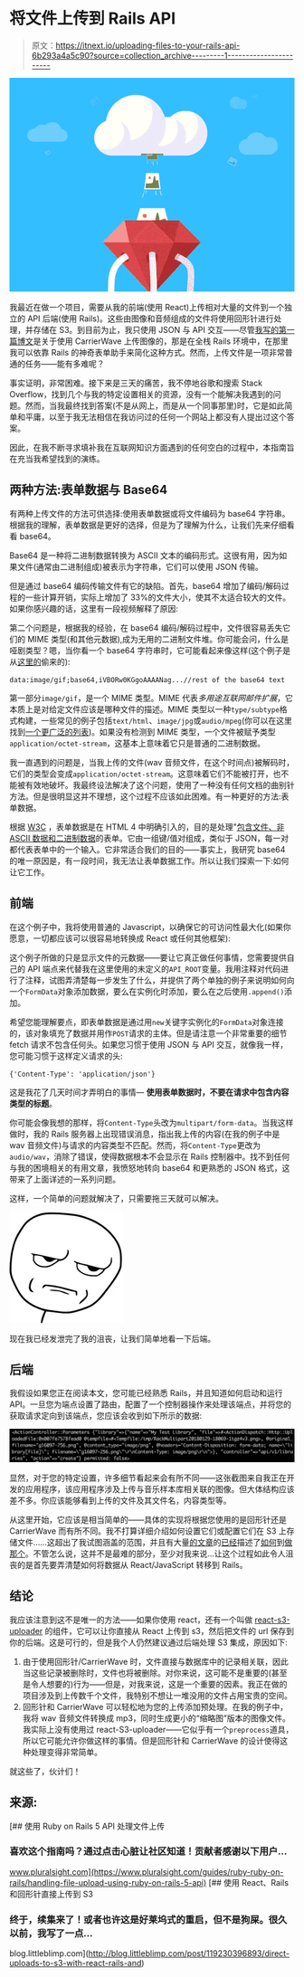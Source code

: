 # 将文件上传到 Rails API

> 原文：<https://itnext.io/uploading-files-to-your-rails-api-6b293a4a5c90?source=collection_archive---------1----------------------->

![](img/b56b9ccc91bd1bdd88268a45f66861f2.png)

我最近在做一个项目，需要从我的前端(使用 React)上传相对大量的文件到一个独立的 API 后端(使用 Rails)。这些由图像和音频组成的文件将使用回形针进行处理，并存储在 S3。到目前为止，我只使用 JSON 与 API 交互——尽管[我写的第一篇博文](https://medium.com/@dakota.lillie/uploading-files-using-carrierwave-in-rails-81ef54ebbcdb)是关于使用 CarrierWave 上传图像的，那是在全栈 Rails 环境中，在那里我可以依靠 Rails 的神奇表单助手来简化这种方式。然而，上传文件是一项非常普通的任务——能有多难呢？

事实证明，非常困难。接下来是三天的痛苦，我不停地谷歌和搜索 Stack Overflow，找到几个与我的特定设置相关的资源，没有一个能解决我遇到的问题。然而，当我最终找到答案(不是从网上，而是从一个同事那里)时，它是如此简单和平庸，以至于我无法相信在我访问过的任何一个网站上都没有人提出过这个答案。

因此，在我不断寻求填补我在互联网知识方面遇到的任何空白的过程中，本指南旨在充当我希望找到的演练。

## 两种方法:表单数据与 Base64

有两种上传文件的方法可供选择:使用表单数据或将文件编码为 base64 字符串。根据我的理解，表单数据是更好的选择，但是为了理解为什么，让我们先来仔细看看 base64。

Base64 是一种将二进制数据转换为 ASCII 文本的编码形式。这很有用，因为如果文件(通常由二进制组成)被表示为字符串，它们可以使用 JSON 传输。

但是通过 base64 编码传输文件有它的缺陷。首先，base64 增加了编码/解码过程的一些计算开销，实际上增加了 33%的文件大小，使其不太适合较大的文件。如果你感兴趣的话，这里有一段视频解释了原因:

第二个问题是，根据我的经验，在 base64 编码/解码过程中，文件很容易丢失它们的 MIME 类型(和其他元数据),成为无用的二进制文件堆。你可能会问，什么是哑剧类型？嗯，当你看一个 base64 字符串时，它可能看起来像这样(这个例子是从[这里的](https://www.pluralsight.com/guides/ruby-ruby-on-rails/handling-file-upload-using-ruby-on-rails-5-api)偷来的):

```
data:image/gif;base64,iVBORw0KGgoAAAANag...//rest of the base64 text
```

第一部分`image/gif`，是一个 MIME 类型。MIME 代表*多用途互联网邮件扩展*，它本质上是对给定文件应该是哪种文件的描述。MIME 类型以一种`type/subtype`格式构建，一些常见的例子包括`text/html`、`image/jpg`或`audio/mpeg`(你可以在这里找到[一个更广泛的列表](https://www.freeformatter.com/mime-types-list.html#mime-types-list))。如果没有检测到 MIME 类型，一个文件被赋予类型`application/octet-stream`，这基本上意味着它只是普通的二进制数据。

我一直遇到的问题是，当我上传的文件(wav 音频文件，在这个时间点)被解码时，它们的类型会变成`application/octet-stream`。这意味着它们不能被打开，也不能被有效地破坏。我最终设法解决了这个问题，使用了一种没有任何文档的曲别针方法。但是很明显这并不理想，这个过程不应该如此困难。有一种更好的方法:表单数据。

根据 [W3C](https://www.w3.org/) ，表单数据是在 HTML 4 中明确引入的，目的是处理"[包含文件、非 ASCII 数据和二进制数据](https://www.pluralsight.com/guides/ruby-ruby-on-rails/handling-file-upload-using-ruby-on-rails-5-api)的表单。它由一组键/值对组成，类似于 JSON，每一对都代表表单中的一个输入。它非常适合我们的目的——事实上，我研究 base64 的唯一原因是，有一段时间，我无法让表单数据工作。所以让我们探索一下:如何让它工作。

## 前端

在这个例子中，我将使用普通的 Javascript，以确保它的可访问性最大化(如果你愿意，一切都应该可以很容易地转换成 React 或任何其他框架):

这个例子所做的只是显示文件的元数据——要让它真正做任何事情，您需要提供自己的 API 端点来代替我在这里使用的未定义的`API_ROOT`变量。我用注释对代码进行了注释，试图弄清楚每一步发生了什么，并提供了两个单独的例子来说明如何向一个`FormData`对象添加数据，要么在实例化时添加，要么在之后使用`.append()`添加。

希望您能理解要点，即表单数据是通过用`new`关键字实例化的`FormData`对象连接的，该对象填充了数据并用作`POST`请求的主体。但是请注意一个非常重要的细节 fetch 请求不包含任何头。如果您习惯于使用 JSON 与 API 交互，就像我一样，您可能习惯于这样定义请求的头:

```
{'Content-Type': 'application/json'}
```

这是我花了几天时间才弄明白的事情— **使用表单数据时，不要在请求中包含内容类型的标题**。

你可能会像我想的那样，将`Content-Type`头改为`multipart/form-data`。当我这样做时，我的 Rails 服务器上出现错误消息，指出我上传的内容(在我的例子中是 wav 音频文件)与请求的内容类型不匹配。然而，将`Content-Type`更改为`audio/wav`，消除了错误，使得数据根本不会显示在 Rails 控制器中。找不到任何与我的困境相关的有用文章，我愤怒地转向 base64 和更熟悉的 JSON 格式，这带来了上面详述的一系列问题。

这样，一个简单的问题就解决了，只需要拖三天就可以解决。

![](img/e43286b8217c11a22fcd5cacc8397109.png)

现在我已经发泄完了我的沮丧，让我们简单地看一下后端。

## 后端

我假设如果您正在阅读本文，您可能已经熟悉 Rails，并且知道如何启动和运行 API。一旦您为端点设置了路由，配置了一个控制器操作来处理该端点，并将您的获取请求定向到该端点，您应该会收到如下所示的数据:

![](img/98b4bdd1673c58002f2dd1ad200e23fd.png)

显然，对于您的特定设置，许多细节看起来会有所不同——这张截图来自我正在开发的应用程序，该应用程序涉及上传与音乐样本库相关联的图像。但大体结构应该差不多。你应该能够看到上传的文件及其文件名，内容类型等。

从这里开始，它应该是相当简单的——具体的实现将根据您使用的是回形针还是 CarrierWave 而有所不同。我不打算详细介绍如何设置它们或配置它们在 S3 上存储文件……这超出了我试图涵盖的范围，并且有大量[的](https://scotch.io/tutorials/file-upload-in-rails-with-paperclip)[文章](https://code.tutsplus.com/articles/uploading-with-rails-and-carrierwave--cms-28409)的[已经](https://devcenter.heroku.com/articles/paperclip-s3)描述了[如何](https://gist.github.com/cblunt/1303386)到[做](http://www.rubydoc.info/github/thoughtbot/paperclip/Paperclip/Storage/S3) [那个](https://medium.com/@dakota.lillie/uploading-files-using-carrierwave-in-rails-81ef54ebbcdb)。不管怎么说，这并不是最难的部分，至少对我来说…让这个过程如此令人沮丧的是首先要弄清楚如何将数据从 React/JavaScript 转移到 Rails。

## 结论

我应该注意到这不是唯一的方法——如果你使用 react，还有一个叫做 [react-s3-uploader](https://github.com/odysseyscience/react-s3-uploader) 的组件，它可以让你直接从 React 上传到 s3，然后把文件的 url 保存到你的后端。这是可行的，但是我个人仍然建议通过后端处理 S3 集成，原因如下:

1.  由于使用回形针/CarrierWave 时，文件直接与数据库中的记录相关联，因此当这些记录被删除时，文件也将被删除。对你来说，这可能不是重要的(甚至是令人想要的)行为——但是，对我来说，这是一个重要的因素。我正在做的项目涉及到上传数千个文件，我特别不想让一堆没用的文件占用宝贵的空间。
2.  回形针和 CarrierWave 可以轻松地为您的上传添加预处理。在我的例子中，我将 wav 音频文件转换成 mp3，同时生成更小的“缩略图”版本的图像文件。我实际上没有使用过 react-S3-uploader——它似乎有一个`preprocess`道具，所以它可能允许你做这样的事情。但是回形针和 CarrierWave 的设计使得这种处理变得非常简单。

就这些了，伙计们！

## 来源:

[](https://www.pluralsight.com/guides/ruby-ruby-on-rails/handling-file-upload-using-ruby-on-rails-5-api) [## 使用 Ruby on Rails 5 API 处理文件上传

### 喜欢这个指南吗？通过点击心脏让社区知道！贡献者感谢以下用户…

www.pluralsight.com](https://www.pluralsight.com/guides/ruby-ruby-on-rails/handling-file-upload-using-ruby-on-rails-5-api) [](http://blog.littleblimp.com/post/119230396893/direct-uploads-to-s3-with-react-rails-and) [## 使用 React、Rails 和回形针直接上传到 S3

### 终于，续集来了！或者也许这是好莱坞式的重启，但不是狗屎。很久以前，我写了一点…

blog.littleblimp.com](http://blog.littleblimp.com/post/119230396893/direct-uploads-to-s3-with-react-rails-and)